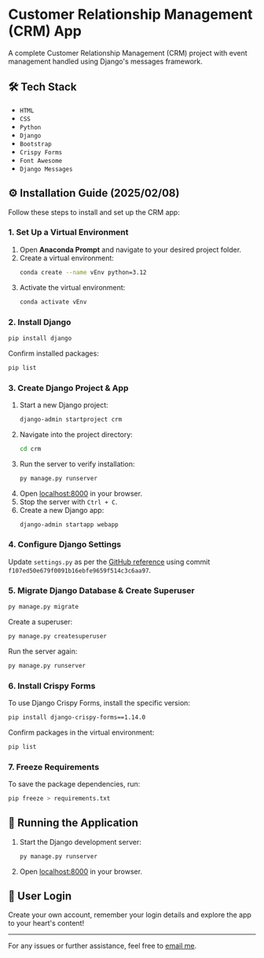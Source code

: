 # Customer Relationship Management (CRM) App

A complete Customer Relationship Management (CRM) project with event management handled using Django's messages framework.

## 🛠️ Tech Stack

- `HTML`
- `CSS`
- `Python`
- `Django`
- `Bootstrap`
- `Crispy Forms`
- `Font Awesome`
- `Django Messages`

## ⚙️ Installation Guide (2025/02/08)

Follow these steps to install and set up the CRM app:

### 1. Set Up a Virtual Environment

1. Open **Anaconda Prompt** and navigate to your desired project folder.
2. Create a virtual environment:
   ```sh
   conda create --name vEnv python=3.12
   ```
3. Activate the virtual environment:
   ```sh
   conda activate vEnv
   ```

### 2. Install Django

```sh
pip install django
```

Confirm installed packages:
```sh
pip list
```

### 3. Create Django Project & App

1. Start a new Django project:
   ```sh
   django-admin startproject crm
   ```
2. Navigate into the project directory:
   ```sh
   cd crm
   ```
3. Run the server to verify installation:
   ```sh
   py manage.py runserver
   ```
4. Open [localhost:8000](http://127.0.0.1:8000) in your browser.
5. Stop the server with `Ctrl + C`.
6. Create a new Django app:
   ```sh
   django-admin startapp webapp
   ```

### 4. Configure Django Settings

Update `settings.py` as per the [GitHub reference](https://github.com/waxx567/django-practice/tree/main/crm) using commit `f107ed50e679f0091b16ebfe9659f514c3c6aa97`.

### 5. Migrate Django Database & Create Superuser

```sh
py manage.py migrate
```

Create a superuser:
```sh
py manage.py createsuperuser
```

Run the server again:
```sh
py manage.py runserver
```

### 6. Install Crispy Forms

To use Django Crispy Forms, install the specific version:
```sh
pip install django-crispy-forms==1.14.0
```

Confirm packages in the virtual environment:
```sh
pip list
```

### 7. Freeze Requirements

To save the package dependencies, run:
```sh
pip freeze > requirements.txt
```

## 🏁 Running the Application

1. Start the Django development server:
   ```sh
   py manage.py runserver
   ```
2. Open [localhost:8000](http://127.0.0.1:8000) in your browser.

## 🔑 User Login

Create your own account, remember your login details and explore the app to your heart's content!

---
For any issues or further assistance, feel free to [email me](feedback@fivefiftyfive.io).
